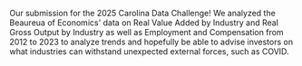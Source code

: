 Our submission for the 2025 Carolina Data Challenge! We analyzed the Beaureua of Economics' data on Real Value Added by Industry and Real Gross Output by Industry as well as Employment and Compensation from 2012 to 2023 to analyze trends and hopefully be able to advise investors on what industries can withstand unexpected external forces, such as COVID.  
